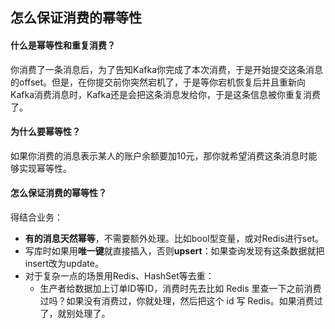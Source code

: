 ## 怎么保证消费的幂等性

#### 什么是幂等性和重复消费？

你消费了一条消息后，为了告知Kafka你完成了本次消费，于是开始提交这条消息的offset。但是，在你提交前你突然宕机了，于是等你宕机恢复后并且重新向Kafka消费消息时，Kafka还是会把这条消息发给你，于是这条信息被你重复消费了。

#### 为什么要幂等性？

如果你消费的消息表示某人的账户余额要加10元，那你就希望消费这条消息时能够实现幂等性。

#### 怎么保证消费的幂等性？

得结合业务：

- **有的消息天然幂等**，不需要额外处理。比如bool型变量，或对Redis进行set。
- 写库时如果用**唯一键**就直接插入，否则**upsert**：如果查询发现有这条数据就把insert改为update。
- 对于复杂一点的场景用Redis、HashSet等去重：
  - 生产者给数据加上订单ID等ID，消费时先去比如 Redis 里查一下之前消费过吗？如果没有消费过，你就处理，然后把这个 id 写 Redis。如果消费过了，就别处理了。